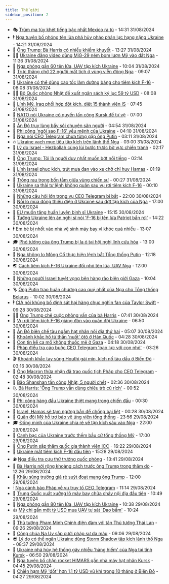 ```yaml
---
title: Thế giới
sidebar_position: 2
---
```


<!-- vnexpress-the-gioi:START -->
- 🎭 [Trùm ma túy khét tiếng bậc nhất Mexico ra tù](https://vnexpress.net/trum-ma-tuy-khet-tieng-bac-nhat-mexico-ra-tu-4788036.html) - 14:31 31/08/2024
- 🕴 [Nga tuyên bố phóng tên lửa phá hủy pháo phản lực hạng nặng Ukraine](https://vnexpress.net/nga-tuyen-bo-phong-ten-lua-pha-huy-phao-phan-luc-hang-nang-ukraine-4788015.html) - 14:21 31/08/2024
- 🤭 [Ông Trump: Bà Harris có nhiều khiếm khuyết](https://vnexpress.net/ong-trump-ba-harris-co-nhieu-khiem-khuyet-4788029.html) - 13:27 31/08/2024
- 🧑‍💻 [Ukraine đăng video dùng MiG-29 ném bom lượn Mỹ vào đất Nga](https://vnexpress.net/ukraine-dang-video-dung-mig-29-nem-bom-luon-my-vao-dat-nga-4787993.html) - 11:36 31/08/2024
- 🦏 [Nga phóng gần 60 tên lửa, UAV tập kích Ukraine](https://vnexpress.net/nga-phong-gan-60-ten-lua-uav-tap-kich-ukraine-4787972.html) - 10:04 31/08/2024
- 🦒 [Trực thăng chở 22 người mất tích ở vùng viễn đông Nga](https://vnexpress.net/truc-thang-cho-22-nguoi-mat-tich-o-vung-vien-dong-nga-4787974.html) - 09:07 31/08/2024
- 🌈 [Ukraine có thể dùng cao tốc làm đường băng cho tiêm kích F-16](https://vnexpress.net/ukraine-co-the-dung-cao-toc-lam-duong-bang-cho-tiem-kich-f-16-4787916.html) - 08:08 31/08/2024
- 🧑‍🏫 [Bộ Quốc phòng Nhật đề xuất ngân sách kỷ lục 59 tỷ USD](https://vnexpress.net/bo-quoc-phong-nhat-de-xuat-ngan-sach-ky-luc-59-ty-usd-4787948.html) - 08:08 31/08/2024
- 🐲 [Lính Mỹ, Iraq phối hợp đột kích, diệt 15 thành viên IS](https://vnexpress.net/linh-my-iraq-phoi-hop-dot-kich-diet-15-thanh-vien-is-4787952.html) - 07:45 31/08/2024
- 🦒 [NATO nói Ukraine có quyền tấn công Kursk để tự vệ](https://vnexpress.net/nato-noi-ukraine-co-quyen-tan-cong-kursk-de-tu-ve-4787874.html) - 07:00 31/08/2024
- 🐻 [Ấn Độ truy lùng bầy sói chuyên săn người](https://vnexpress.net/an-do-truy-lung-bay-soi-chuyen-san-nguoi-4787891.html) - 04:54 31/08/2024
- 🚀 [Phi công &#39;ngôi sao F-16&#39; yểu mệnh của Ukraine](https://vnexpress.net/phi-cong-ngoi-sao-f-16-yeu-menh-cua-ukraine-4787645.html) - 04:10 31/08/2024
- 🥰 [Nga nói CEO Telegram chưa từng gặp ông Putin](https://vnexpress.net/nga-noi-ceo-telegram-chua-tung-gap-ong-putin-4787863.html) - 03:11 31/08/2024
- 🔥 [Ukraine vạch mục tiêu tập kích trên lãnh thổ Nga](https://vnexpress.net/ukraine-vach-muc-tieu-tap-kich-tren-lanh-tho-nga-4787838.html) - 03:00 31/08/2024
- 🥳 [Lý do Israel - Hezbollah cùng lùi bước trước bờ vực chiến tranh](https://vnexpress.net/ly-do-israel-hezbollah-cung-lui-buoc-truoc-bo-vuc-chien-tranh-4786731.html) - 02:17 31/08/2024
- 💼 [Ông Trump: Tôi là người duy nhất muốn bớt nổi tiếng](https://vnexpress.net/ong-trump-toi-la-nguoi-duy-nhat-muon-bot-noi-tieng-4787836.html) - 02:14 31/08/2024
- 🤡 [Lính Israel phục kích, trút mưa đạn vào xe chở chỉ huy Hamas](https://vnexpress.net/linh-israel-phuc-kich-trut-mua-dan-vao-xe-cho-chi-huy-hamas-4787833.html) - 01:19 31/08/2024
- 🌁 [Trồng rau trong bồn tắm giữa vùng chiến sự](https://vnexpress.net/trong-rau-trong-bon-tam-giua-vung-chien-su-4787169.html) - 00:27 31/08/2024
- 🤩 [Ukraine sa thải tư lệnh không quân sau vụ rơi tiêm kích F-16](https://vnexpress.net/ukraine-sa-thai-tu-lenh-khong-quan-sau-vu-roi-tiem-kich-f-16-4787826.html) - 00:10 31/08/2024
- 🎉 [Những câu hỏi lớn trong vụ CEO Telegram bị bắt](https://vnexpress.net/nhung-cau-hoi-lon-trong-vu-ceo-telegram-bi-bat-4787389.html) - 22:00 30/08/2024
- 🎉 [Nỗi lo mùa đông thiếu điện ở Ukraine sau đợt tập kích của Nga](https://vnexpress.net/noi-lo-mua-dong-thieu-dien-o-ukraine-sau-dot-tap-kich-cua-nga-4787017.html) - 17:00 30/08/2024
- 🌁 [EU muốn tăng huấn luyện binh sĩ Ukraine](https://vnexpress.net/eu-muon-tang-huan-luyen-binh-si-ukraine-4787734.html) - 15:15 30/08/2024
- 🌊 [Tướng Ukraine lên án nghị sĩ nói &#39;F-16 bị tên lửa Patriot bắn rơi&#39;](https://vnexpress.net/tuong-ukraine-len-an-nghi-si-noi-f-16-bi-ten-lua-patriot-ban-roi-4787387.html) - 14:22 30/08/2024
- 🕴 [Em bé bị nhốt vào nhà vệ sinh máy bay vì khóc quá nhiều](https://vnexpress.net/em-be-bi-nhot-vao-nha-ve-sinh-may-bay-vi-khoc-qua-nhieu-4787753.html) - 13:07 30/08/2024
- 🎓 [Phó tướng của ông Trump bị la ó tại hội nghị lính cứu hỏa](https://vnexpress.net/pho-tuong-cua-ong-trump-bi-la-o-tai-hoi-nghi-linh-cuu-hoa-4787403.html) - 13:00 30/08/2024
- 🦩 [Nga không lo Mông Cổ thực hiện lệnh bắt Tổng thống Putin](https://vnexpress.net/nga-khong-lo-mong-co-thuc-hien-lenh-bat-tong-thong-putin-4787741.html) - 12:18 30/08/2024
- 🌏 [Cách tiêm kích F-16 Ukraine đối phó tên lửa, UAV Nga](https://vnexpress.net/cach-tiem-kich-f-16-ukraine-doi-pho-ten-lua-uav-nga-4787450.html) - 12:00 30/08/2024
- 🌋 [Những người Israel tuyệt vọng bên hàng rào biên giới Gaza](https://vnexpress.net/nhung-nguoi-israel-tuyet-vong-ben-hang-rao-bien-gioi-gaza-4787375.html) - 10:04 30/08/2024
- 🪜 [Ông Putin trao huân chương cao quý nhất của Nga cho Tổng thống Belarus](https://vnexpress.net/ong-putin-trao-huan-chuong-cao-quy-nhat-cua-nga-cho-tong-thong-belarus-4787615.html) - 10:02 30/08/2024
- 🕴 [CIA nói khủng bố định sát hại hàng chục nghìn fan của Taylor Swift](https://vnexpress.net/cia-noi-khung-bo-dinh-sat-hai-hang-chuc-nghin-fan-cua-taylor-swift-4787618.html) - 09:28 30/08/2024
- 🧑‍🏫 [Ông Trump chê cuộc phỏng vấn của bà Harris](https://vnexpress.net/ong-trump-che-cuoc-phong-van-cua-ba-harris-4787569.html) - 07:41 30/08/2024
- 🌮 [Vụ rơi tiêm kích F-16 giáng đòn vào quân đội Ukraine](https://vnexpress.net/vu-roi-tiem-kich-f-16-giang-don-vao-quan-doi-ukraine-4787422.html) - 06:50 30/08/2024
- 🚦 [Ấn Độ biên chế tàu ngầm hạt nhân nội địa thứ hai](https://vnexpress.net/an-do-bien-che-tau-ngam-hat-nhan-noi-dia-thu-hai-4787470.html) - 05:07 30/08/2024
- 💫 [Khoảnh khắc hố tử thần &#39;nuốt&#39; ôtô ở Hàn Quốc](https://vnexpress.net/khoanh-khac-ho-tu-than-nuot-oto-o-han-quoc-4787378.html) - 04:28 30/08/2024
- 🤡 [Con tin kể ca mổ không thuốc mê ở Gaza](https://vnexpress.net/con-tin-ke-ca-mo-khong-thuoc-me-o-gaza-4787385.html) - 04:18 30/08/2024
- 🦣 [Pháp điều tra cáo buộc CEO Telegram &#39;bạo lực với con nhỏ&#39;](https://vnexpress.net/phap-dieu-tra-cao-buoc-ceo-telegram-bao-luc-voi-con-nho-4787382.html) - 03:26 30/08/2024
- 🎬 [Khoảnh khắc tay súng Houthi gài mìn, kích nổ tàu dầu ở Biển Đỏ](https://vnexpress.net/khoanh-khac-tay-sung-houthi-gai-min-kich-no-tau-dau-o-bien-do-4787390.html) - 03:16 30/08/2024
- 🎉 [Ông Macron thừa nhận đã trao quốc tịch Pháp cho CEO Telegram](https://vnexpress.net/ong-macron-thua-nhan-da-trao-quoc-tich-phap-cho-ceo-telegram-4787394.html) - 02:48 30/08/2024
- 🎡 [Bão Shanshan tấn công Nhật, 5 người chết](https://vnexpress.net/bao-shanshan-tan-cong-nhat-5-nguoi-chet-4787351.html) - 02:36 30/08/2024
- 🌜 [Bà Harris: &#39;Ông Trump vẫn dùng chiêu trò cũ rích&#39;](https://vnexpress.net/ung-vien-tong-thong-my-harris-lan-dau-tra-loi-phong-van-4787356-tong-thuat.html) - 00:52 30/08/2024
- 🎡 [Phi công hàng đầu Ukraine thiệt mạng trong chiến đấu](https://vnexpress.net/phi-cong-hang-dau-ukraine-thiet-mang-trong-chien-dau-4787337.html) - 00:30 30/08/2024
- 🤗 [Israel, Hamas sẽ tạm ngừng bắn để chống bại liệt](https://vnexpress.net/israel-hamas-se-tam-ngung-ban-de-chong-bai-liet-4787346.html) - 00:28 30/08/2024
- 🦩 [Quân đội Mỹ hỗ trợ bảo vệ ứng viên tổng thống](https://vnexpress.net/quan-doi-my-ho-tro-bao-ve-ung-vien-tong-thong-4787343.html) - 23:56 29/08/2024
- 🎓 [Đồng minh của Ukraine chia rẽ về tập kích sâu vào Nga](https://vnexpress.net/dong-minh-cua-ukraine-chia-re-ve-tap-kich-sau-vao-nga-4786490.html) - 22:00 29/08/2024
- 🌁 [Canh bạc của Ukraine trước thềm bầu cử tổng thống Mỹ](https://vnexpress.net/canh-bac-cua-ukraine-truoc-them-bau-cu-tong-thong-my-4786913.html) - 17:00 29/08/2024
- 🤩 [Ông Putin sắp thăm quốc gia thành viên ICC](https://vnexpress.net/ong-putin-sap-tham-quoc-gia-thanh-vien-icc-4787314.html) - 16:22 29/08/2024
- 👹 [Ukraine mất tiêm kích F-16 đầu tiên](https://vnexpress.net/ukraine-mat-tiem-kich-f-16-dau-tien-4787321.html) - 15:28 29/08/2024
- ⛽️ [Nga điều tra cựu thứ trưởng quốc phòng](https://vnexpress.net/nga-dieu-tra-cuu-thu-truong-quoc-phong-4787297.html) - 13:41 29/08/2024
- 🚀 [Bà Harris nới rộng khoảng cách trước ông Trump trong thăm dò](https://vnexpress.net/ba-harris-noi-rong-khoang-cach-truoc-ong-trump-trong-tham-do-4787283.html) - 12:26 29/08/2024
- 🎡 [Khẩu súng trường giá rẻ suýt đoạt mạng ông Trump](https://vnexpress.net/khau-sung-truong-gia-re-suyt-doat-mang-ong-trump-4787147.html) - 12:00 29/08/2024
- 🕯 [Nga cảnh báo Pháp về vụ truy tố CEO Telegram](https://vnexpress.net/nga-canh-bao-phap-ve-vu-truy-to-ceo-telegram-4787263.html) - 11:14 29/08/2024
- 🐻 [Trung Quốc xuất xưởng lô máy bay chữa cháy nội địa đầu tiên](https://vnexpress.net/trung-quoc-xuat-xuong-lo-may-bay-chua-chay-noi-dia-dau-tien-4787246.html) - 10:49 29/08/2024
- 🚦 [Nga phóng gần 80 tên lửa, UAV tập kích Ukraine](https://vnexpress.net/nga-phong-gan-80-ten-lua-uav-tap-kich-ukraine-4787255.html) - 10:38 29/08/2024
- 👍 [Mỹ chi gần một tỷ USD mua UAV tự sát &#39;Dao bấm&#39;](https://vnexpress.net/my-chi-gan-mot-ty-usd-mua-uav-tu-sat-dao-bam-4787130.html) - 10:24 29/08/2024
- 🚀 [Thủ tướng Phạm Minh Chính điện đàm với tân Thủ tướng Thái Lan](https://vnexpress.net/thu-tuong-pham-minh-chinh-dien-dam-voi-tan-thu-tuong-thai-lan-4787198.html) - 09:26 29/08/2024
- 🌮 [Công chúa Na Uy sắp cưới pháp sư da màu](https://vnexpress.net/cong-chua-na-uy-sap-cuoi-phap-su-da-mau-4787136.html) - 09:06 29/08/2024
- 😎 [Lý do có thể ngăn Ukraine dùng Storm Shadow tập kích lãnh thổ Nga](https://vnexpress.net/ly-do-co-the-ngan-ukraine-dung-storm-shadow-tap-kich-lanh-tho-nga-4787160.html) - 08:37 29/08/2024
- 🐲 [Ukraine phá hủy hệ thống gây nhiễu &#39;hàng hiếm&#39; của Nga tại tỉnh Kursk](https://vnexpress.net/ukraine-pha-huy-he-thong-gay-nhieu-hang-hiem-cua-nga-tai-tinh-kursk-4787015.html) - 06:50 29/08/2024
- 💫 [Nga tuyên bố chặn rocket HIMARS gần nhà máy hạt nhân Kursk](https://vnexpress.net/nga-tuyen-bo-chan-rocket-himars-gan-nha-may-hat-nhan-kursk-4786809.html) - 04:45 29/08/2024
- 👀 [Chiến hạm Mỹ &#39;đốt&#39; hơn 1,1 tỷ USD vũ khí trong 10 tháng ở Biển Đỏ](https://vnexpress.net/chien-ham-my-dot-hon-1-1-ty-usd-vu-khi-trong-10-thang-o-bien-do-4787033.html) - 04:27 29/08/2024<!-- vnexpress-the-gioi:END -->